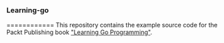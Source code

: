 ### Learning-go
============
This repository contains the example source code for the Packt Publishing book ["Learning Go Programming"](https://www.packtpub.com/application-development/learning-go-programming).
